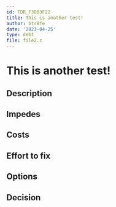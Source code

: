 ```yaml
---
id: TDR_F3DB3F22
title: This is another test!
author: btr8fe
date: '2023-04-25'
type: debt
file: file2.c
---
```


# This is another test!

## Description

## Impedes

## Costs

## Effort to fix

## Options

## Decision

